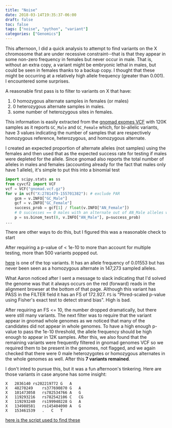 ```yaml
---
title: "Noise"
date: 2018-03-14T19:35:37-06:00
draft: false
toc: false
tags: ["noise", "python", "variant"]
categories: ["Genomics"]
---
```


This afternoon, I did a quick analysis to attempt to find variants on the X chromosome that are under
recessive constraint--that is that they appear in some non-zero frequency in females but never
occur in male. That is, without an extra copy, a variant might be embryonic lethal in males, but
could be seen in females thanks to a backup copy. I thought that these might be occurring at a
relatively high allele frequency (greater than 0.001). I encountered some surprises.

A reasonable first pass is to filter to variants on X that have:

1. 0 homozygous alternate samples in females (or males)
2. 0 heterozygous alternate samples in males.
3. some number of heterozygous sites in females.

This information is easily extracted from the [gnomad exomes VCF](http://gnomad.broadinstitute.org/downloads)
with 120K samples
as it reports `GC_Male` and `GC_Female`
which, for bi-allelic variants, have 3 values indicating the number of samples that
are respectively homozygous reference, heterozygous, and homozygous alternate.

I created an expected proportion of alternate alleles (not samples) using the females and then used that
as the expected success rate for testing if males were depleted for the allele. Since gnomad also reports
the total number of alleles in males and females (accounting already for the fact that males only have 1 allele),
it's simple to put this into a binomial test


```python
import scipy.stats as ss
from cyvcf2 import VCF
vcf = VCF("gnomad.vcf.gz")
for v in vcf("X:2781479-155701382"): # exclude PAR
    gcm = v.INFO["GC_Male"]
    gcf = v.INFO["GC_Female"]
    success_prob = gcf[1] / float(v.INFO["AN_Female"])
    # 0 successes == 0 males with an alternate out of AN_Male alleles with p defined by females.
    p = ss.binom_test(0, v.INFO["AN_Male"], p=success_prob)
...
```
There are other ways to do this, but I figured this was a reasonable check to start

After requiring a p-value of < 1e-10 to more than account for multiple testing, more than 500 variants popped
out. 

[here](http://gnomad.broadinstitute.org/variant/X-14937753-T-G) is one of the top variants. It has an allele frequency
of 0.01553 but has never been seen as a homozygous alternate in 147,273 sampled alleles.

What Aaron noticed after I sent a message to slack indicating that I'd solved the genome was that it always occurs on 
the red (forward) reads in the alignment browser at the bottom of that page. Although this variant has PASS in the FILTER
field it has an FS of 172.927. `FS` is "Phred-scaled p-value using Fisher's exact test to detect strand bias". High is bad.

After requiring an FS <= 10, the number dropped dramatically, but there were still many variants. The next filter was to
require that the variant appear in gnomad whole genomes as we noticed that many of the candidates did not appear in whole genomes.
To have a high enough p-value to pass the 1e-10 threshold, the allele frequency should be high enough to appear in 12K samples.
After this, we also found that the remaining variants were frequently filtered in gnomad genomes VCF so we required them to be
present in the genomes, not flagged, and we again checked that there were 0 male heterozygotes or homozygous alternates in the
whole genomes as well. After this **7 variants remained**.

I don't inted to pursue this, but it was a fun afternoon's tinkering. Here are those variants in case anyone has some
insight:

```
X	2836140	rs202219772	G	A
X	48270249	rs377690870	G	A
X	101473058	rs782534766	A	G
X	119293216	rs782542106	C	CG
X	119293240	rs199940228	G	A
X	134988581	rs145404090	A	G
X	153461539	.	C	T
```

[here is the script used to find these](https://gist.github.com/brentp/e8b400bf8bfb297c8d49f9673e32d2e4#file-male-depleted-x-py)
